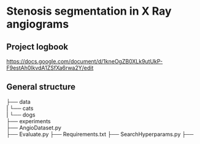 # Stenosis segmentation in X Ray angiograms

## Project logbook 
https://docs.google.com/document/d/1kneOgZB0XLk9utUkP-F9estAh0lkvdA1ZSfXa6rwa2Y/edit

## General structure

├── data  
|   └── cats  
|   └── dogs  
├── experiments  
├── AngioDataset.py  
├── Evaluate.py
├── Requirements.txt
├── SearchHyperparams.py
├──  